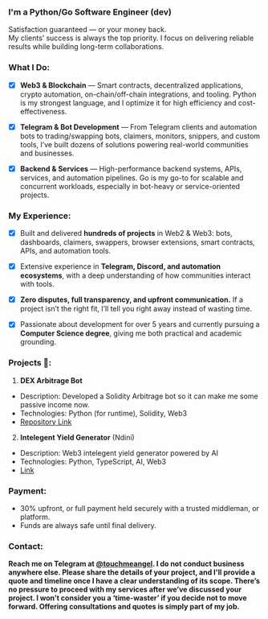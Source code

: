 ### I'm a Python/Go Software Engineer (dev)

Satisfaction guaranteed — or your money back.  
My clients’ success is always the top priority. I focus on delivering reliable results while building long-term collaborations.

### What I Do:
- [x] **Web3 & Blockchain** — Smart contracts, decentralized applications, crypto automation, on-chain/off-chain integrations, and tooling. Python is my strongest language, and I optimize it for high efficiency and cost-effectiveness.  

- [x] **Telegram & Bot Development** — From Telegram clients and automation bots to trading/swapping bots, claimers, monitors, snippers, and custom tools, I’ve built dozens of solutions powering real-world communities and businesses.  

- [x] **Backend & Services** — High-performance backend systems, APIs, services, and automation pipelines. Go is my go-to for scalable and concurrent workloads, especially in bot-heavy or service-oriented projects.  

### My Experience:
- [x] Built and delivered **hundreds of projects** in Web2 & Web3: bots, dashboards, claimers, swappers, browser extensions, smart contracts, APIs, and automation tools.  

- [x] Extensive experience in **Telegram, Discord, and automation ecosystems**, with a deep understanding of how communities interact with tools.  

- [x] **Zero disputes, full transparency, and upfront communication.** If a project isn’t the right fit, I’ll tell you right away instead of wasting time.  

- [x] Passionate about development for over 5 years and currently pursuing a **Computer Science degree**, giving me both practical and academic grounding.

### Projects 📄:
1. **DEX Arbitrage Bot**
  - Description: Developed a Solidity Arbitrage bot so it can make me some passive income now.
  - Technologies: Python (for runtime), Solidity, Web3
  - [Repository Link](https://github.com/touchmeangel/arbitrage_bot)
2. **Intelegent Yield Generator** (Ndini)
  - Description: Web3 intelegent yield generator powered by AI
  - Technologies: Python, TypeScript, AI, Web3
  - [Link](https://ndini.xyz/)

### Payment:
- 30% upfront, or full payment held securely with a trusted middleman, or platform.
- Funds are always safe until final delivery.

### Contact:
<b>Reach me on Telegram at [@touchmeangel](https://t.me/touchmeangel). I do not conduct business anywhere else. Please share the details of your project, and I'll provide a quote and timeline once I have a clear understanding of its scope. There’s no pressure to proceed with my services after we’ve discussed your project. I won’t consider you a ‘time-waster’ if you decide not to move forward. Offering consultations and quotes is simply part of my job.</b>

